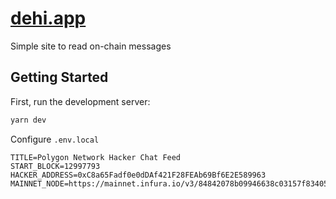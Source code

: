 # [dehi.app](dehi.app)

Simple site to read on-chain messages

## Getting Started

First, run the development server:

```bash
yarn dev
```

Configure `.env.local`

```
TITLE=Polygon Network Hacker Chat Feed
START_BLOCK=12997793
HACKER_ADDRESS=0xC8a65Fadf0e0dDAf421F28FEAb69Bf6E2E589963
MAINNET_NODE=https://mainnet.infura.io/v3/84842078b09946638c03157f83405213
```
